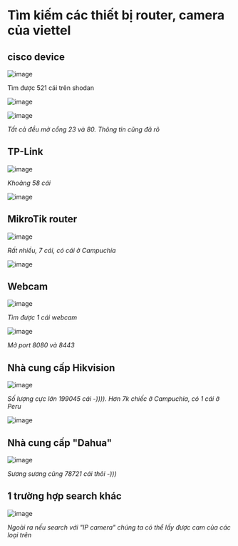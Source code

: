 # Tìm kiếm các thiết bị router, camera của viettel

## cisco device

![image](https://github.com/user-attachments/assets/b0791584-60b1-4d4b-88f0-f85f14ef0d8e)

Tìm được 521 cái trên shodan

![image](https://github.com/user-attachments/assets/08881e57-261d-489f-b7ae-0de09e1690ee)

![image](https://github.com/user-attachments/assets/b3d37ea6-4116-4fd9-a2d1-e2942e44a5ef)

*Tất cả đều mở cổng 23 và 80. Thông tin cũng đã rõ*

## TP-Link

![image](https://github.com/user-attachments/assets/13e5681a-24fa-455d-b82f-5d9f24ad0866)

*Khoảng 58 cái*

![image](https://github.com/user-attachments/assets/d0de13a5-7b09-4aa7-bfaf-d35a8483b567)


## MikroTik router

![image](https://github.com/user-attachments/assets/355d26d0-87a4-47e0-b064-6701ce9b31df)

*Rất nhiều, 7 cái, có cái ở Campuchia*

![image](https://github.com/user-attachments/assets/368dc39f-c15b-403c-b115-203bc7b857ab)


## Webcam

![image](https://github.com/user-attachments/assets/3d11cb04-9ef3-4842-ad22-6f9cdab31f08)

*Tìm được 1 cái webcam*

![image](https://github.com/user-attachments/assets/7b7dd2cc-a153-49fe-89a6-601faab3a9a3)

*Mở port 8080 và 8443*

## Nhà cung cấp Hikvision

![image](https://github.com/user-attachments/assets/77ea3670-4748-4961-be13-c3bfeba91f4d)

*Số lượng cực lớn 199045 cái -)))). Hơn 7k chiếc ở Campuchia, có 1 cái ở Peru*

![image](https://github.com/user-attachments/assets/c3d3b229-889d-46b1-90af-ccea1438b8f0)

## Nhà cung cấp "Dahua"

![image](https://github.com/user-attachments/assets/eeed9eb9-1572-4724-a0d7-4324cc88d80d)

*Sương sương cũng 78721 cái thôi -)))*

## 1 trường hợp search khác

![image](https://github.com/user-attachments/assets/0d2465b4-7384-4cb1-b96f-453c4236200f)

*Ngoài ra nếu search với "IP camera" chúng ta có thể lấy được cam của các loại trên*





